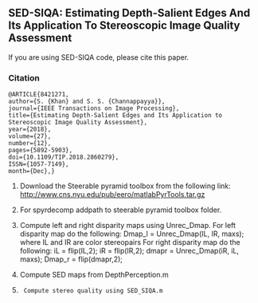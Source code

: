 ## SED-SIQA: Estimating Depth-Salient Edges And Its Application To Stereoscopic Image Quality Assessment

If you are using SED-SIQA code, please cite this paper.

### Citation
    @ARTICLE{8421271,
    author={S. {Khan} and S. S. {Channappayya}},
    journal={IEEE Transactions on Image Processing},
    title={Estimating Depth-Salient Edges and Its Application to Stereoscopic Image Quality Assessment},
    year={2018},
    volume={27},
    number={12},
    pages={5892-5903},
    doi={10.1109/TIP.2018.2860279},
    ISSN={1057-7149},
    month={Dec},}


1)	Download the Steerable pyramid toolbox from the following link:  
        http://www.cns.nyu.edu/pub/eero/matlabPyrTools.tar.gz 

2)	For spyrdecomp addpath to steerable pyramid toolbox folder.

3)	Compute left and right disparity maps using Unrec_Dmap.
	For left disparity map do the following:
	Dmap_l = Unrec_Dmap(IL, IR, maxs);  where IL and IR are color stereopairs
	For right disparity map do the following:
	iL = flip(IL,2);
	iR = flip(IR,2);
	dmapr = Unrec_Dmap(iR, iL, maxs);
	Dmap_r = flip(dmapr,2);

4)	Compute SED maps from DepthPerception.m

5)      Compute stereo quality using SED_SIQA.m
